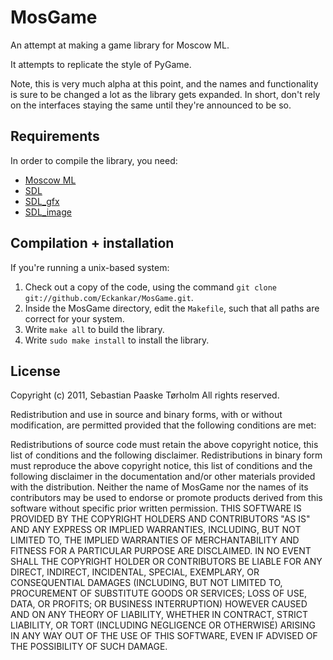 # MosGame 

An attempt at making a game library for Moscow ML.

It attempts to replicate the style of PyGame.

Note, this is very much alpha at this point, and the names and functionality is sure to be changed a lot as the library gets expanded.
In short, don't rely on the interfaces staying the same until they're announced to be so.

## Requirements

In order to compile the library, you need:

* [Moscow ML](http://github.com/kfl/mosml)
* [SDL](http://www.libsdl.org/)
* [SDL_gfx](http://www.ferzkopp.net/joomla/content/view/19/14/)
* [SDL_image](http://www.libsdl.org/projects/SDL_image/)

## Compilation + installation

If you're running a unix-based system:

1. Check out a copy of the code, using the command `git clone git://github.com/Eckankar/MosGame.git`.
2. Inside the MosGame directory, edit the `Makefile`, such that all paths are correct for your system.
3. Write `make all` to build the library.
4. Write `sudo make install` to install the library.

## License
Copyright (c) 2011, Sebastian Paaske Tørholm
All rights reserved.

Redistribution and use in source and binary forms, with or without modification, are permitted provided that the following conditions are met:

Redistributions of source code must retain the above copyright notice, this list of conditions and the following disclaimer.
Redistributions in binary form must reproduce the above copyright notice, this list of conditions and the following disclaimer in the documentation and/or other materials provided with the distribution.
Neither the name of MosGame nor the names of its contributors may be used to endorse or promote products derived from this software without specific prior written permission.
THIS SOFTWARE IS PROVIDED BY THE COPYRIGHT HOLDERS AND CONTRIBUTORS "AS IS" AND ANY EXPRESS OR IMPLIED WARRANTIES, INCLUDING, BUT NOT LIMITED TO, THE IMPLIED WARRANTIES OF MERCHANTABILITY AND FITNESS FOR A PARTICULAR PURPOSE ARE DISCLAIMED. IN NO EVENT SHALL THE COPYRIGHT HOLDER OR CONTRIBUTORS BE LIABLE FOR ANY DIRECT, INDIRECT, INCIDENTAL, SPECIAL, EXEMPLARY, OR CONSEQUENTIAL DAMAGES (INCLUDING, BUT NOT LIMITED TO, PROCUREMENT OF SUBSTITUTE GOODS OR SERVICES; LOSS OF USE, DATA, OR PROFITS; OR BUSINESS INTERRUPTION) HOWEVER CAUSED AND ON ANY THEORY OF LIABILITY, WHETHER IN CONTRACT, STRICT LIABILITY, OR TORT (INCLUDING NEGLIGENCE OR OTHERWISE) ARISING IN ANY WAY OUT OF THE USE OF THIS SOFTWARE, EVEN IF ADVISED OF THE POSSIBILITY OF SUCH DAMAGE.
